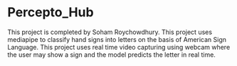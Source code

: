 # Percepto_Hub
This project is completed by Soham Roychowdhury. This project uses mediapipe to classify hand signs into letters on the basis of American Sign Language. This project uses real time video capturing using webcam where the user may show a sign and the model predicts the letter in real time.
